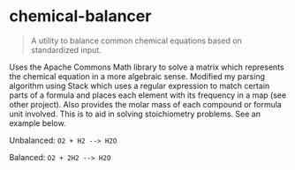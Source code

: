 # chemical-balancer
>A utility to balance common chemical equations based on standardized input.

Uses the Apache Commons Math library to solve a matrix which represents the chemical equation in a more algebraic sense. 
Modified my parsing algorithm using Stack which uses a regular expression to match certain parts of a formula and places each element with its frequency in a map (see other project).
Also provides the molar mass of each compound or formula unit involved. This is to aid in solving stoichiometry problems. See an example below.

Unbalanced: `O2 + H2 --> H2O`

Balanced: `O2 + 2H2 --> H2O`
